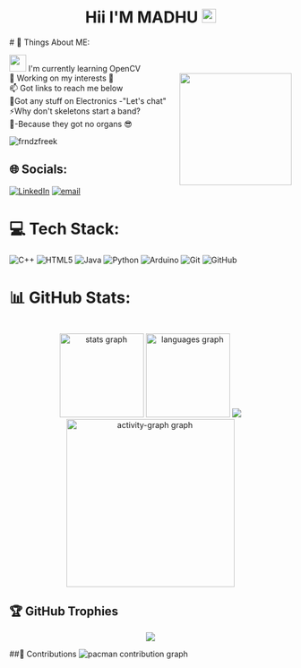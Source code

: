 <h1 align="center"> Hii I'M MADHU <img src="https://media.giphy.com/media/hvRJCLFzcasrR4ia7z/giphy.gif" width="25px"></h1>
# 💫 Things About ME:

<img src="https://media.giphy.com/media/WUlplcMpOCEmTGBtBW/giphy.gif" width="30"> I'm currently learning OpenCV<br><img align="right" height="200" src="https://media2.giphy.com/media/v1.Y2lkPTc5MGI3NjExd2syZ29pc2Rqenc0NTB4Z3Y2NGVlZHVwcmM4eWRpOWg3YmNobTloaSZlcD12MV9pbnRlcm5hbF9naWZfYnlfaWQmY3Q9Zw/3NtY188QaxDdC/giphy.gif"  />
🔭 Working on my interests 🤞<br>📫 Got links to reach me below<br>🤝Got any stuff on Electronics -"Let's chat"<br>⚡Why don't skeletons start a band?<br>🩻-Because they got no organs 😎
<p align="left"> <img src="https://komarev.com/ghpvc/?username=frndzfreek&label=Profile%20views&color=0e75b6&style=flat" alt="frndzfreek" /> </p>

## 🌐 Socials:
[![LinkedIn](https://img.shields.io/badge/LinkedIn-%230077B5.svg?logo=linkedin&logoColor=white)](https://www.linkedin.com/in/madhumitha-m-11b5b92b8/) [![email](https://img.shields.io/badge/Email-D14836?logo=gmail&logoColor=white)](mailto:madhu.mithaemails@gmail.com) 

# 💻 Tech Stack:
![C++](https://img.shields.io/badge/c++-%2300599C.svg?style=for-the-badge&logo=c%2B%2B&logoColor=white) ![HTML5](https://img.shields.io/badge/html5-%23E34F26.svg?style=for-the-badge&logo=html5&logoColor=white) ![Java](https://img.shields.io/badge/java-%23ED8B00.svg?style=for-the-badge&logo=openjdk&logoColor=white) ![Python](https://img.shields.io/badge/python-3670A0?style=for-the-badge&logo=python&logoColor=ffdd54) ![Arduino](https://img.shields.io/badge/-Arduino-00979D?style=for-the-badge&logo=Arduino&logoColor=white) ![Git](https://img.shields.io/badge/git-%23F05033.svg?style=for-the-badge&logo=git&logoColor=white) ![GitHub](https://img.shields.io/badge/github-%23121011.svg?style=for-the-badge&logo=github&logoColor=white)
# 📊 GitHub Stats:
<br clear="both">
<div align="center">
  <img src="https://github-readme-stats.vercel.app/api?username=Frndzfreek&hide_title=false&hide_rank=false&show_icons=true&include_all_commits=true&count_private=true&disable_animations=false&theme=gruvbox&locale=en&hide_border=true&order=1" height="150" alt="stats graph" />
  <img src="https://github-readme-stats.vercel.app/api/top-langs?username=Frndzfreek&locale=en&hide_title=false&layout=compact&card_width=320&langs_count=5&theme=gruvbox&hide_border=true&order=2" height="150" alt="languages graph"  />
  <img src="https://nirzak-streak-stats.vercel.app/?user=Frndzfreek&theme=dark&hide_border=false" />
</div>
<div align="center">
  <img src="https://github-readme-activity-graph.vercel.app/graph?username=Frndzfreek&radius=16&theme=react&area=true&order=5" height="300" alt="activity-graph graph"  />
</div>

## 🏆 GitHub Trophies
<div align="center">
  <img src="https://github-profile-trophy.vercel.app/?username=Frndzfreek&theme=gruvbox&no-frame=false&no-bg=true&margin-w=4"  />
</div>

##🤞 Contributions
<picture>
  <source media="(prefers-color-scheme: dark)" srcset="https://raw.githubusercontent.com/Frndzfreek/Frndzfreek/output/pacman-contribution-graph-dark.svg">
  <source media="(prefers-color-scheme: light)" srcset="https://raw.githubusercontent.com/Frndzfreek/Frndzfreek/output/pacman-contribution-graph.svg">
  <img alt="pacman contribution graph" src="https://raw.githubusercontent.com/Frndzfreek/Frndzfreek/output/pacman-contribution-graph.svg">
</picture>

###
